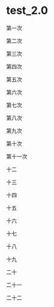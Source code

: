 # test_2.0

第一次

第二次

第三次

第四次

第五次

第六次

第七次

第八次

第九次

第十次

第十一次

十二

十三

十四

十五

十六

十七

十八

十九

二十

二十一

二十二